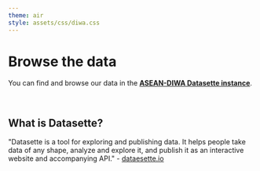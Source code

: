 ```yaml
---
theme: air
style: assets/css/diwa.css
---
```


# Browse the data

You can find and browse our data in the [**ASEAN-DIWA Datasette instance**](https://asean-diwa-199819740755.asia-southeast1.run.app/).

<br>

## What is Datasette?
"Datasette is a tool for exploring and publishing data. It helps people take data of any shape, analyze and explore it, and publish it as an interactive website and accompanying API." - [dataesette.io](https://datasette.io/)